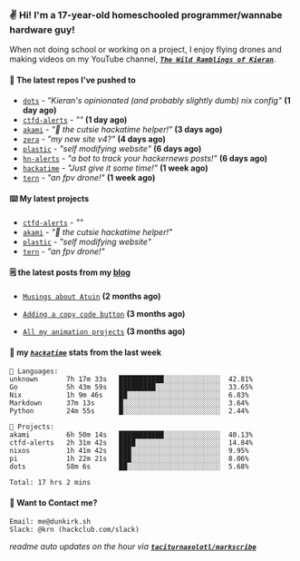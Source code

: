 ### ✌️ Hi! I'm a 17-year-old homeschooled programmer/wannabe hardware guy!

When not doing school or working on a project, I enjoy flying drones and making videos on my YouTube channel, [**_`The Wild Ramblings of Kieran`_**](https://youtube.com/@kieran.rambles).

#### 👷 The latest repos I've pushed to

- [`dots`](https://github.com/taciturnaxolotl/dots) - _"Kieran's opinionated (and probably slightly dumb) nix config"_ **(1 day ago)**
- [`ctfd-alerts`](https://github.com/taciturnaxolotl/ctfd-alerts) - _""_ **(1 day ago)**
- [`akami`](https://github.com/taciturnaxolotl/akami) - _"🌷 the cutsie hackatime helper!"_ **(3 days ago)**
- [`zera`](https://github.com/taciturnaxolotl/zera) - _"my new site v4?"_ **(4 days ago)**
- [`plastic`](https://github.com/taciturnaxolotl/plastic) - _"self modifying website"_ **(6 days ago)**
- [`hn-alerts`](https://github.com/taciturnaxolotl/hn-alerts) - _"a bot to track your hackernews posts!"_ **(6 days ago)**
- [`hackatime`](https://github.com/hackclub/hackatime) - _"Just give it some time!"_ **(1 week ago)**
- [`tern`](https://github.com/taciturnaxolotl/tern) - _"an fpv drone!"_ **(1 week ago)**

#### ⌨️ My latest projects

- [`ctfd-alerts`](https://github.com/taciturnaxolotl/ctfd-alerts) - _""_
- [`akami`](https://github.com/taciturnaxolotl/akami) - _"🌷 the cutsie hackatime helper!"_
- [`plastic`](https://github.com/taciturnaxolotl/plastic) - _"self modifying website"_
- [`tern`](https://github.com/taciturnaxolotl/tern) - _"an fpv drone!"_

#### 🗒️ the latest posts from my [blog](https://dunkirk.sh)

- [`Musings about Atuin`](https://dunkirk.sh/blog/atuin/) **(2 months ago)**

- [`Adding a copy code button`](https://dunkirk.sh/blog/adding-a-copy-button/) **(3 months ago)**

- [`All my animation projects`](https://dunkirk.sh/blog/my-animations/) **(3 months ago)**



#### 📡 my [_`hackatime`_](https://waka.hackclub.com) stats from the last week

```text
💾 Languages:
unknown       7h 17m 33s   ███████████░░░░░░░░░░░░░░  42.81%
Go            5h 43m 59s   █████████░░░░░░░░░░░░░░░░  33.65%
Nix           1h 9m 46s    ██░░░░░░░░░░░░░░░░░░░░░░░  6.83%
Markdown      37m 13s      █░░░░░░░░░░░░░░░░░░░░░░░░  3.64%
Python        24m 55s      █░░░░░░░░░░░░░░░░░░░░░░░░  2.44%

💼 Projects:
akami         6h 50m 14s   ███████████░░░░░░░░░░░░░░  40.13%
ctfd-alerts   2h 31m 42s   ████░░░░░░░░░░░░░░░░░░░░░  14.84%
nixos         1h 41m 42s   ███░░░░░░░░░░░░░░░░░░░░░░  9.95%
pi            1h 22m 21s   ███░░░░░░░░░░░░░░░░░░░░░░  8.06%
dots          58m 6s       ██░░░░░░░░░░░░░░░░░░░░░░░  5.68%

Total: 17 hrs 2 mins
```

#### 📮 Want to Contact me?

```text
Email: me@dunkirk.sh
Slack: @krn (hackclub.com/slack)
```

_readme auto updates on the hour via [**`taciturnaxolotl/markscribe`**](https://github.com/taciturnaxolotl/markscribe)_

